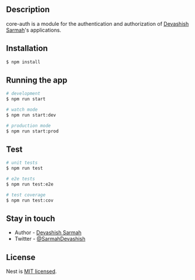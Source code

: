 ## Description

core-auth is a module for the authentication and authorization of [Devashish Sarmah](https://github.com/devashishSarmah)'s applications.

## Installation

```bash
$ npm install
```

## Running the app

```bash
# development
$ npm run start

# watch mode
$ npm run start:dev

# production mode
$ npm run start:prod
```

## Test

```bash
# unit tests
$ npm run test

# e2e tests
$ npm run test:e2e

# test coverage
$ npm run test:cov
```

## Stay in touch

- Author - [Devashish Sarmah](https://github.com/devashishSarmah)
- Twitter - [@SarmahDevashish](https://twitter.com/SarmahDevashish)

## License

Nest is [MIT licensed](LICENSE).

